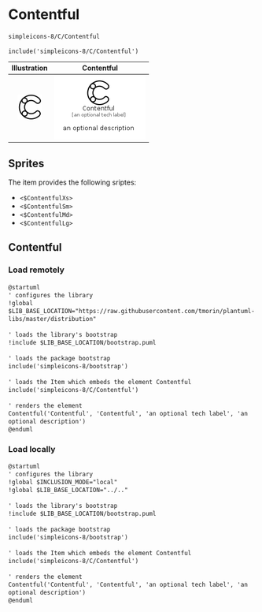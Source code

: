 # Contentful


```text
simpleicons-8/C/Contentful
```

```text
include('simpleicons-8/C/Contentful')
```



| Illustration | Contentful |
| :---: | :---: |
| ![illustration for Illustration](../../simpleicons-8/C/Contentful.png) | ![illustration for Contentful](../../simpleicons-8/C/Contentful.Local.png) |



## Sprites
The item provides the following sriptes:

- `<$ContentfulXs>`
- `<$ContentfulSm>`
- `<$ContentfulMd>`
- `<$ContentfulLg>`





## Contentful

### Load remotely
```plantuml
@startuml
' configures the library
!global $LIB_BASE_LOCATION="https://raw.githubusercontent.com/tmorin/plantuml-libs/master/distribution"

' loads the library's bootstrap
!include $LIB_BASE_LOCATION/bootstrap.puml

' loads the package bootstrap
include('simpleicons-8/bootstrap')

' loads the Item which embeds the element Contentful
include('simpleicons-8/C/Contentful')

' renders the element
Contentful('Contentful', 'Contentful', 'an optional tech label', 'an optional description')
@enduml
```

### Load locally
```plantuml
@startuml
' configures the library
!global $INCLUSION_MODE="local"
!global $LIB_BASE_LOCATION="../.."

' loads the library's bootstrap
!include $LIB_BASE_LOCATION/bootstrap.puml

' loads the package bootstrap
include('simpleicons-8/bootstrap')

' loads the Item which embeds the element Contentful
include('simpleicons-8/C/Contentful')

' renders the element
Contentful('Contentful', 'Contentful', 'an optional tech label', 'an optional description')
@enduml
```

